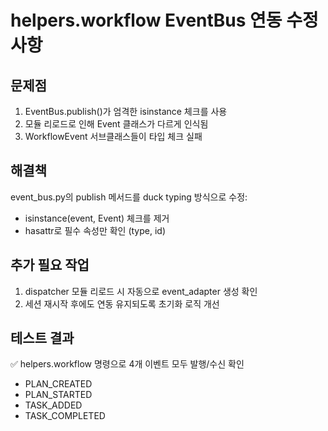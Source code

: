 
# helpers.workflow EventBus 연동 수정 사항

## 문제점
1. EventBus.publish()가 엄격한 isinstance 체크를 사용
2. 모듈 리로드로 인해 Event 클래스가 다르게 인식됨
3. WorkflowEvent 서브클래스들이 타입 체크 실패

## 해결책
event_bus.py의 publish 메서드를 duck typing 방식으로 수정:
- isinstance(event, Event) 체크를 제거
- hasattr로 필수 속성만 확인 (type, id)

## 추가 필요 작업
1. dispatcher 모듈 리로드 시 자동으로 event_adapter 생성 확인
2. 세션 재시작 후에도 연동 유지되도록 초기화 로직 개선

## 테스트 결과
✅ helpers.workflow 명령으로 4개 이벤트 모두 발행/수신 확인
- PLAN_CREATED
- PLAN_STARTED  
- TASK_ADDED
- TASK_COMPLETED

